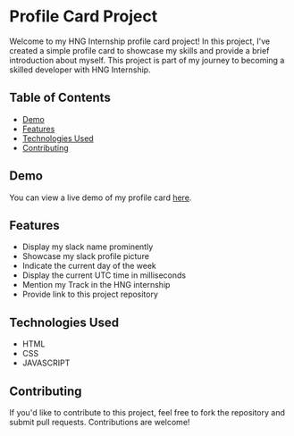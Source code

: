 # Profile Card Project

Welcome to my HNG Internship profile card project! In this project, I've created a simple profile card to showcase my skills and provide a brief introduction about myself. This project is part of my journey to becoming a skilled developer with HNG Internship.

## Table of Contents

- [Demo](#demo)
- [Features](#features)
- [Technologies Used](#technologies-used)
- [Contributing](#contributing)

## Demo

You can view a live demo of my profile card [here](https://justdara.github.io/HNG-Task/).

## Features

- Display my slack name prominently
- Showcase my slack profile picture
- Indicate the current day of the week
- Display the current UTC time in milliseconds
- Mention my Track in the HNG internship
- Provide link to this project repository

## Technologies Used

- HTML
- CSS
- JAVASCRIPT

## Contributing

If you'd like to contribute to this project, feel free to fork the repository and submit pull requests. Contributions are welcome!
